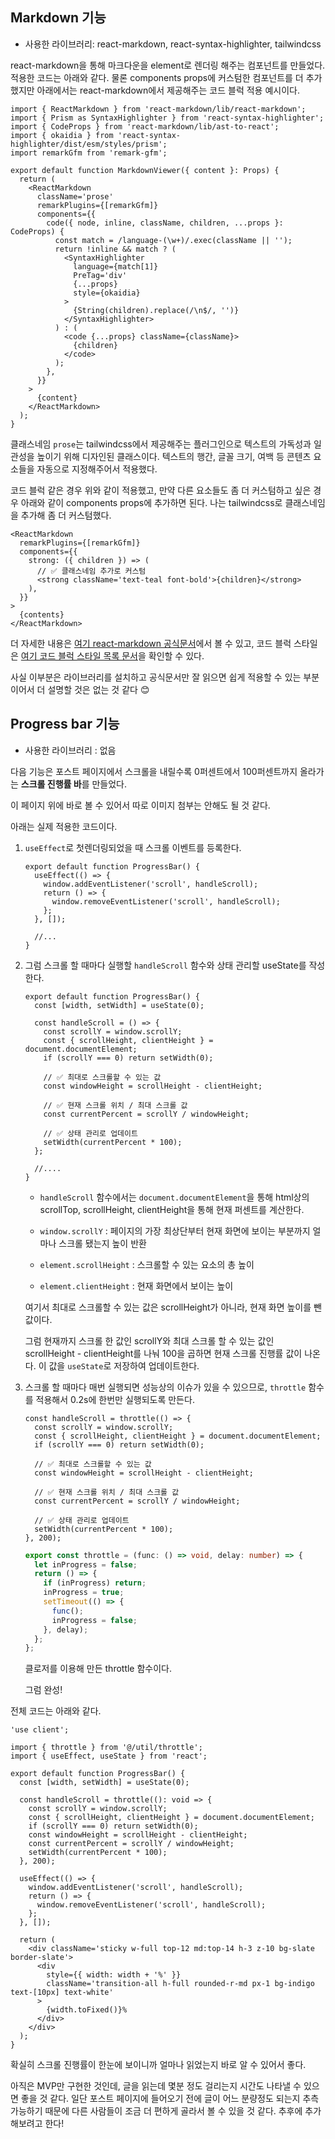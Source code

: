 ## Markdown 기능

- 사용한 라이브러리: react-markdown, react-syntax-highlighter, tailwindcss

react-markdown을 통해 마크다운을 element로 렌더링 해주는 컴포넌트를 만들었다. 적용한 코드는 아래와 같다. 물론 components props에 커스텀한 컴포넌트를 더 추가했지만 아래에서는 react-markdown에서 제공해주는 코드 블럭 적용 예시이다.

```tsx
import { ReactMarkdown } from 'react-markdown/lib/react-markdown';
import { Prism as SyntaxHighlighter } from 'react-syntax-highlighter';
import { CodeProps } from 'react-markdown/lib/ast-to-react';
import { okaidia } from 'react-syntax-highlighter/dist/esm/styles/prism';
import remarkGfm from 'remark-gfm';

export default function MarkdownViewer({ content }: Props) {
  return (
    <ReactMarkdown
      className='prose'
      remarkPlugins={[remarkGfm]}
      components={{
        code({ node, inline, className, children, ...props }: CodeProps) {
          const match = /language-(\w+)/.exec(className || '');
          return !inline && match ? (
            <SyntaxHighlighter
              language={match[1]}
              PreTag='div'
              {...props}
              style={okaidia}
            >
              {String(children).replace(/\n$/, '')}
            </SyntaxHighlighter>
          ) : (
            <code {...props} className={className}>
              {children}
            </code>
          );
        },
      }}
    >
      {content}
    </ReactMarkdown>
  );
}
```

클래스네임 `prose`는 tailwindcss에서 제공해주는 플러그인으로 텍스트의 가독성과 일관성을 높이기 위해 디자인된 클래스이다. 텍스트의 행간, 글꼴 크기, 여백 등 콘텐츠 요소들을 자동으로 지정해주어서 적용했다.

코드 블럭 같은 경우 위와 같이 적용했고, 만약 다른 요소들도 좀 더 커스텀하고 싶은 경우 아래와 같이 components props에 추가하면 된다. 나는 tailwindcss로 클래스네임을 추가해 좀 더 커스텀했다.

```tsx
<ReactMarkdown
  remarkPlugins={[remarkGfm]}
  components={{
    strong: ({ children }) => (
      // ✅ 클래스네임 추가로 커스텀
      <strong className='text-teal font-bold'>{children}</strong>
    ),
  }}
>
  {contents}
</ReactMarkdown>
```

더 자세한 내용은 [여기 react-markdown 공식문서](https://github.com/remarkjs/react-markdown)에서 볼 수 있고, 코드 블럭 스타일은 [여기 코드 블럭 스타일 목록 문서](https://github.com/react-syntax-highlighter/react-syntax-highlighter/blob/master/AVAILABLE_STYLES_PRISM.MD)을 확인할 수 있다.

사실 이부분은 라이브러리를 설치하고 공식문서만 잘 읽으면 쉽게 적용할 수 있는 부분이어서 더 설명할 것은 없는 것 같다 😊

## Progress bar 기능

- 사용한 라이브러리 : 없음

다음 기능은 포스트 페이지에서 스크롤을 내릴수록 0퍼센트에서 100퍼센트까지 올라가는 **스크롤 진행률 바**를 만들었다.

이 페이지 위에 바로 볼 수 있어서 따로 이미지 첨부는 안해도 될 것 같다.

아래는 실제 적용한 코드이다.

1.  `useEffect`로 첫렌더링되었을 때 스크롤 이벤트를 등록한다.

    ```tsx
    export default function ProgressBar() {
      useEffect(() => {
        window.addEventListener('scroll', handleScroll);
        return () => {
          window.removeEventListener('scroll', handleScroll);
        };
      }, []);

      //...
    }
    ```

2.  그럼 스크롤 할 때마다 실행할 `handleScroll` 함수와 상태 관리할 useState를 작성한다.

    ```tsx
    export default function ProgressBar() {
      const [width, setWidth] = useState(0);

      const handleScroll = () => {
        const scrollY = window.scrollY;
        const { scrollHeight, clientHeight } = document.documentElement;
        if (scrollY === 0) return setWidth(0);

        // ✅ 최대로 스크롤할 수 있는 값
        const windowHeight = scrollHeight - clientHeight;

        // ✅ 현재 스크롤 위치 / 최대 스크롤 값
        const currentPercent = scrollY / windowHeight;

        // ✅ 상태 관리로 업데이트
        setWidth(currentPercent * 100);
      };

      //....
    }
    ```

    - `handleScroll` 함수에서는 `document.documentElement`을 통해 html상의 scrollTop, scrollHeight, clientHeight을 통해 현재 퍼센트를 계산한다.

    - `window.scrollY` : 페이지의 가장 최상단부터 현재 화면에 보이는 부분까지 얼마나 스크롤 됐는지 높이 반환
    - `element.scrollHeight` : 스크롤할 수 있는 요소의 총 높이
    - `element.clientHeight` : 현재 화면에서 보이는 높이

    여기서 최대로 스크롤할 수 있는 값은 scrollHeight가 아니라, 현재 화면 높이를 뺀 값이다.

    그럼 현재까지 스크롤 한 값인 scrollY와 최대 스크롤 할 수 있는 값인 scrollHeight - clientHeight를 나눠 100을 곱하면 현재 스크롤 진행률 값이 나온다. 이 값을 `useState`로 저장하여 업데이트한다.

3.  스크롤 할 때마다 매번 실행되면 성능상의 이슈가 있을 수 있으므로, `throttle` 함수를 적용해서 0.2s에 한번만 실행되도록 만든다.

    ```tsx
    const handleScroll = throttle(() => {
      const scrollY = window.scrollY;
      const { scrollHeight, clientHeight } = document.documentElement;
      if (scrollY === 0) return setWidth(0);

      // ✅ 최대로 스크롤할 수 있는 값
      const windowHeight = scrollHeight - clientHeight;

      // ✅ 현재 스크롤 위치 / 최대 스크롤 값
      const currentPercent = scrollY / windowHeight;

      // ✅ 상태 관리로 업데이트
      setWidth(currentPercent * 100);
    }, 200);
    ```

    ```ts
    export const throttle = (func: () => void, delay: number) => {
      let inProgress = false;
      return () => {
        if (inProgress) return;
        inProgress = true;
        setTimeout(() => {
          func();
          inProgress = false;
        }, delay);
      };
    };
    ```

    클로저를 이용해 만든 throttle 함수이다.

    그럼 완성!

전체 코드는 아래와 같다.

```tsx
'use client';

import { throttle } from '@/util/throttle';
import { useEffect, useState } from 'react';

export default function ProgressBar() {
  const [width, setWidth] = useState(0);

  const handleScroll = throttle((): void => {
    const scrollY = window.scrollY;
    const { scrollHeight, clientHeight } = document.documentElement;
    if (scrollY === 0) return setWidth(0);
    const windowHeight = scrollHeight - clientHeight;
    const currentPercent = scrollY / windowHeight;
    setWidth(currentPercent * 100);
  }, 200);

  useEffect(() => {
    window.addEventListener('scroll', handleScroll);
    return () => {
      window.removeEventListener('scroll', handleScroll);
    };
  }, []);

  return (
    <div className='sticky w-full top-12 md:top-14 h-3 z-10 bg-slate border-slate'>
      <div
        style={{ width: width + '%' }}
        className='transition-all h-full rounded-r-md px-1 bg-indigo text-[10px] text-white'
      >
        {width.toFixed()}%
      </div>
    </div>
  );
}
```

확실히 스크롤 진행률이 한눈에 보이니까 얼마나 읽었는지 바로 알 수 있어서 좋다.

아직은 MVP만 구현한 것인데, 글을 읽는데 몇분 정도 걸리는지 시간도 나타낼 수 있으면 좋을 것 같다. 일단 포스트 페이지에 들어오기 전에 글이 어느 분량정도 되는지 추측 가능하기 때문에 다른 사람들이 조금 더 편하게 골라서 볼 수 있을 것 같다. 추후에 추가해보려고 한다!
